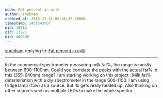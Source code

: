 ```yaml
---
node: Fat percent in milk
author: shubham
created_at: 2015-12-31 06:36:47 +0000
timestamp: 1451543807
nid: 10012
cid: 13221
uid: 460486
---
```




[shubham](../profile/shubham) replying to: [Fat percent in milk](../notes/wagnerc4/02-05-2014/fat-percent-in-milk)

----
In the commercial spectrometer measuring milk fat%, the range is mostly between 600-1100nm. Could you correlate the peaks with the actual fat% in this (355-640nm) range?
I am starting working on this project : Milk fat% determination with a diy spectrometer in the range 600-1100. I am using fridge lamp (15w) as a source. But its gets really heated up. Also thinking on other sources such as multiple LEDs to make the whole spectra. 
